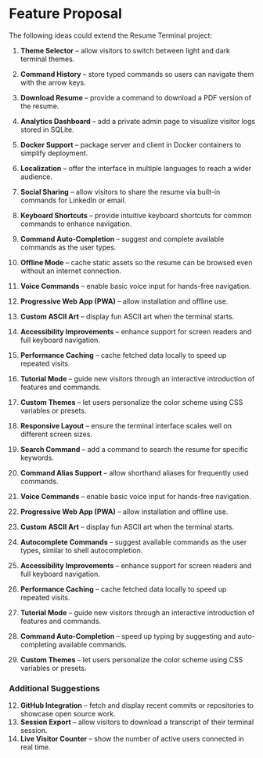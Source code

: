 # Feature Proposal

The following ideas could extend the Resume Terminal project:

1. **Theme Selector** – allow visitors to switch between light and dark terminal themes.
2. **Command History** – store typed commands so users can navigate them with the arrow keys.
3. **Download Resume** – provide a command to download a PDF version of the resume.
4. **Analytics Dashboard** – add a private admin page to visualize visitor logs stored in SQLite.
5. **Docker Support** – package server and client in Docker containers to simplify deployment.
6. **Localization** – offer the interface in multiple languages to reach a wider audience.
7. **Social Sharing** – allow visitors to share the resume via built-in commands for LinkedIn or email.
8. **Keyboard Shortcuts** – provide intuitive keyboard shortcuts for common commands to enhance navigation.
9. **Command Auto-Completion** – suggest and complete available commands as the user types.
10. **Offline Mode** – cache static assets so the resume can be browsed even without an internet connection.
11. **Voice Commands** – enable basic voice input for hands-free navigation.
12. **Progressive Web App (PWA)** – allow installation and offline use.
13. **Custom ASCII Art** – display fun ASCII art when the terminal starts.
14. **Accessibility Improvements** – enhance support for screen readers and full keyboard navigation.
15. **Performance Caching** – cache fetched data locally to speed up repeated visits.
16. **Tutorial Mode** – guide new visitors through an interactive introduction of features and commands.
17. **Custom Themes** – let users personalize the color scheme using CSS variables or presets.
18. **Responsive Layout** – ensure the terminal interface scales well on different screen sizes.
19. **Search Command** – add a command to search the resume for specific keywords.
20. **Command Alias Support** – allow shorthand aliases for frequently used commands.

8. **Voice Commands** – enable basic voice input for hands-free navigation.
9. **Progressive Web App (PWA)** – allow installation and offline use.
10. **Custom ASCII Art** – display fun ASCII art when the terminal starts.


8. **Autocomplete Commands** – suggest available commands as the user types, similar to shell autocompletion.
9. **Accessibility Improvements** – enhance support for screen readers and full keyboard navigation.
10. **Performance Caching** – cache fetched data locally to speed up repeated visits.
11. **Tutorial Mode** – guide new visitors through an interactive introduction of features and commands.

8. **Command Auto-Completion** – speed up typing by suggesting and auto-completing available commands.
9. **Custom Themes** – let users personalize the color scheme using CSS variables or presets.

### Additional Suggestions

12. **GitHub Integration** – fetch and display recent commits or repositories to showcase open source work.
13. **Session Export** – allow visitors to download a transcript of their terminal session.
14. **Live Visitor Counter** – show the number of active users connected in real time.



